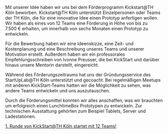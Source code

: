 Mit unserer Idee haben wir uns bei dem Förderprogramm Kickstart@TH Köln beworben. Kickstart@TH Köln unterstützt  Einzelpersonen oder Teams der TH Köln, die für eine innovative Idee einen Prototyp anfertigen wollen. Wir haben als eines von 12 Teams eine Förderung in Höhe von bis zu 7.500 € erhalten, um innerhalb von sechs Monaten einen Prototyp zu entwickeln.

Für die Bewerbung haben wir eine Ideenskizze, eine Zeit- und Kostenplanung und eine Beschreibung unseres Teams und unserer Motivation erstellt. Außerdem haben wir ein professorales Empfehlungsschreiben von Ivonne Preusser, die bei KickStart und darüber hinaus unsere Mentorin darstellt, eingereicht.

Während des Förderungszeitraums hat uns der Gründungsservice des StartUpLab@TH Köln unterstützt und gecoacht. Bei regelmäßigen Meetups mit anderen KickStart-Teams hatten wir die Möglichkeit zu sehen, was andere Teams entwickeln und uns auszutauschen. 

Durch die Förderungsmittel konnten wir alles anschaffen, was wir brauchten um erfolgreich einen LunchtimeBox Prototypen zu entwickeln. Zur technischen Ausstattung gehörten zum Beispiel Tablets, Server und Ladestationen.

[1. Runde von KickStart@TH Köln startet mit 12 Teams!](https://www.th-koeln.de/hochschule/erste-kickstart-runde-gestartet_81560.php)